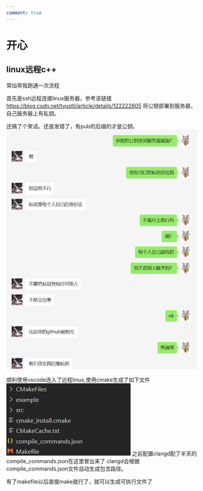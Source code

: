 ```yaml
---
comment: true
---
```

# 开心
## linux远程c++
常灿带我跑通一次流程

首先是ssh远程连接linux服务器，参考该链接 https://blog.csdn.net/tyustli/article/details/122222605  将公钥部署到服务器，自己服务器上有私钥。

还搞了个笑话。还是发错了，有pub的后缀的才是公钥。
![](../../图片/4.16傻傻分不清.png)

顺利使用vscode连入了远程linux,使用cmake生成了如下文件
![](../../图片/4.16build.png)
之前配置clangd配了半天的compile_commands.json在这里冒出来了  clangd会根据compile_commands.json文件自动生成包含路径。

有了makefile以后直接make就行了，就可以生成可执行文件了